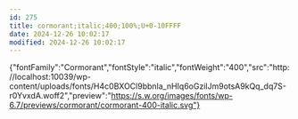 ```yaml
---
id: 275
title: cormorant;italic;400;100%;U+0-10FFFF
date: 2024-12-26 10:02:17
modified: 2024-12-26 10:02:17
---
```



{"fontFamily":"Cormorant","fontStyle":"italic","fontWeight":"400","src":"http://localhost:10039/wp-content/uploads/fonts/H4c0BXOCl9bbnla_nHIq6oGzilJm9otsA9kQq_dq7S-r0YvxdA.woff2","preview":"https://s.w.org/images/fonts/wp-6.7/previews/cormorant/cormorant-400-italic.svg"}